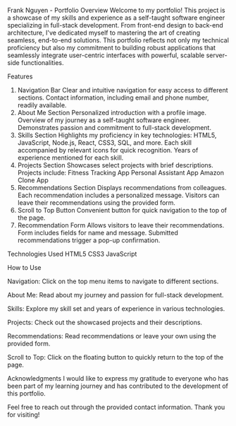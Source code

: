 Frank Nguyen - Portfolio
Overview
Welcome to my portfolio! This project is a showcase of my skills and experience as a self-taught software engineer specializing in full-stack development. From front-end design to back-end architecture, I've dedicated myself to mastering the art of creating seamless, end-to-end solutions. This portfolio reflects not only my technical proficiency but also my commitment to building robust applications that seamlessly integrate user-centric interfaces with powerful, scalable server-side functionalities.

Features
1. Navigation Bar
Clear and intuitive navigation for easy access to different sections.
Contact information, including email and phone number, readily available.
2. About Me Section
Personalized introduction with a profile image.
Overview of my journey as a self-taught software engineer.
Demonstrates passion and commitment to full-stack development.
3. Skills Section
Highlights my proficiency in key technologies:
HTML5, JavaScript, Node.js, React, CSS3, SQL, and more.
Each skill accompanied by relevant icons for quick recognition.
Years of experience mentioned for each skill.
4. Projects Section
Showcases select projects with brief descriptions.
Projects include:
Fitness Tracking App
Personal Assistant App
Amazon Clone App
5. Recommendations Section
Displays recommendations from colleagues.
Each recommendation includes a personalized message.
Visitors can leave their recommendations using the provided form.
6. Scroll to Top Button
Convenient button for quick navigation to the top of the page.
7. Recommendation Form
Allows visitors to leave their recommendations.
Form includes fields for name and message.
Submitted recommendations trigger a pop-up confirmation.

Technologies Used
HTML5
CSS3
JavaScript

How to Use

Navigation:
Click on the top menu items to navigate to different sections.

About Me:
Read about my journey and passion for full-stack development.

Skills:
Explore my skill set and years of experience in various technologies.

Projects:
Check out the showcased projects and their descriptions.

Recommendations:
Read recommendations or leave your own using the provided form.

Scroll to Top:
Click on the floating button to quickly return to the top of the page.

Acknowledgments
I would like to express my gratitude to everyone who has been part of my learning journey and has contributed to the development of this portfolio.

Feel free to reach out through the provided contact information. Thank you for visiting!
